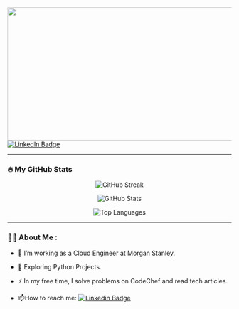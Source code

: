 <div align="center">
  <img src="https://media.giphy.com/media/dWesBcTLavkZuG35MI/giphy.gif" width="600" height="300"/>
</div>

<div id="badges">
  <a href="https://www.linkedin.com/in/shubham-shekhar-0624a8101">
    <img src="https://img.shields.io/badge/LinkedIn-blue?logo=linkedin&logoColor=white&style=for-the-badge" alt="LinkedIn Badge"/>
  </a>
</div>

---

### 🔥 My GitHub Stats

<p align="center">
  <img src="https://streak-stats.demolab.com?user=gunnershubh&theme=tokyonight&hide_border=true&date_format=%Y/%m/%d" alt="GitHub Streak"/>
</p>

<p align="center">
  <img src="https://github-readme-stats.vercel.app/api?username=gunnershubh&show_icons=true&theme=tokyonight&hide_border=true" alt="GitHub Stats"/>
</p>

<p align="center">
  <img src="https://github-readme-stats.vercel.app/api/top-langs/?username=gunnershubh&layout=compact&theme=tokyonight&hide_border=true" alt="Top Languages"/>
</p>


---

### :woman_technologist: About Me :
- :telescope: I’m working as a Cloud Engineer at Morgan Stanley.

- :seedling: Exploring Python Projects.

- :zap: In my free time, I solve problems on CodeChef and read tech articles.

- :mailbox:How to reach me: [![Linkedin Badge](https://img.shields.io/badge/-shubham-blue?style=flat&logo=Linkedin&logoColor=white)](https://www.linkedin.com/in/shubham-shekhar-0624a8101)





